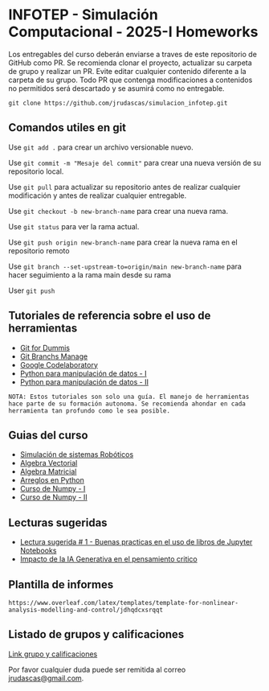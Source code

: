 # INFOTEP - Simulación Computacional - 2025-I Homeworks

Los entregables del curso deberán enviarse a traves de este repositorio de GitHub como PR. Se recomienda clonar el proyecto, actualizar su carpeta de grupo y realizar un PR. Evite editar cualquier contenido diferente a la carpeta de su grupo. Todo PR que contenga modificaciones a contenidos no permitidos será descartado y se asumirá como no entregable.

```
git clone https://github.com/jrudascas/simulacion_infotep.git
```


## Comandos utiles en git

Use `git add .` para crear un archivo versionable nuevo.

Use `git commit -m "Mesaje del commit"` para crear una nueva versión de su repositorio local.

Use `git pull` para actualizar su repositorio antes de realizar cualquier modificación y antes de realizar cualquier entregable.

Use `git checkout -b new-branch-name` para crear una nueva rama.

Use `git status` para ver la rama actual.

Use `git push origin new-branch-name` para crear la nueva rama en el repositorio remoto

Use `git branch --set-upstream-to=origin/main new-branch-name` para hacer seguimiento a la rama main desde su rama

User `git push`


## Tutoriales de referencia sobre el uso de herramientas

- [Git for Dummis](https://www.youtube.com/watch?v=hwP7WQkmECE)
- [Git Branchs Manage](https://www.youtube.com/watch?v=gjKKtQVVCZU)
- [Google Codelaboratory](https://www.youtube.com/watch?v=ZwtDVIVB58A)
- [Python para manipulación de datos - I](https://www.youtube.com/watch?v=ox09Jko1ErM&list=PLGBbVX_WvN7bMwYe7wWV5TZt1a58jTggB)
- [Python para manipulación de datos - II](https://www.youtube.com/watch?v=nYtNq2D-new&list=PLGBbVX_WvN7as_DnOGcpkSsUyXB1G_wqb)


```
NOTA: Estos tutoriales son solo una guía. El manejo de herramientas hace parte de su formación autonoma. Se recomienda ahondar en cada herramienta tan profundo como le sea posible.
```


## Guias del curso
- [Simulación de sistemas Robóticos](https://repositorio.uti.edu.ec/bitstream/123456789/6908/2/Libro%20SIMULACI%C3%93N%20DE%20SISTEMAS%20ROB%C3%93TICOS.pdf)
- [Algebra Vectorial](https://www.youtube.com/watch?v=PquPODE1UBc&pp=ygUXb3BlcmFjaW9uZXMgdmVjdG9yaWFsZXM%3D)
- [Algebra Matricial](https://www.youtube.com/watch?v=RJ96S2Pt3qU&list=PLeySRPnY35dEr2XewNdOjOl7Ft0tLIlKI)
- [Arreglos en Python](https://www.youtube.com/watch?v=97o5ckUHDmo)
- [Curso de Numpy - I](https://www.youtube.com/watch?v=cYm3DBG6KfI)
- [Curso de Numpy - II](https://www.youtube.com/watch?v=G8t7gMgY5JM&list=PLg9145ptuAij_8zYgMeqwOV8ABwRYLuR3)

## Lecturas sugeridas

- [Lectura sugerida # 1 - Buenas practicas en el uso de libros de Jupyter Notebooks](https://journals.plos.org/ploscompbiol/article/file?id=10.1371/journal.pcbi.1007007&type=printable)
- [Impacto de la IA Generativa en el pensamiento critico](https://drive.google.com/file/d/1w20STqksV6vM4cs3-SnHdftBfOeGqd9G/view?usp=sharing)

## Plantilla de informes

```
https://www.overleaf.com/latex/templates/template-for-nonlinear-analysis-modelling-and-control/jdhqdcxsrqqt
```

## Listado de grupos y calificaciones

[Link grupo y calificaciones](https://docs.google.com/spreadsheets/d/1PbcJJ0qZaZweEbbmH0jha4zP_kSjTY8Fxjwo0W7bCR4/edit?usp=sharing)
 
Por favor cualquier duda puede ser remitida al correo [jrudascas@gmail.com](jrudascas@gmail.com).
